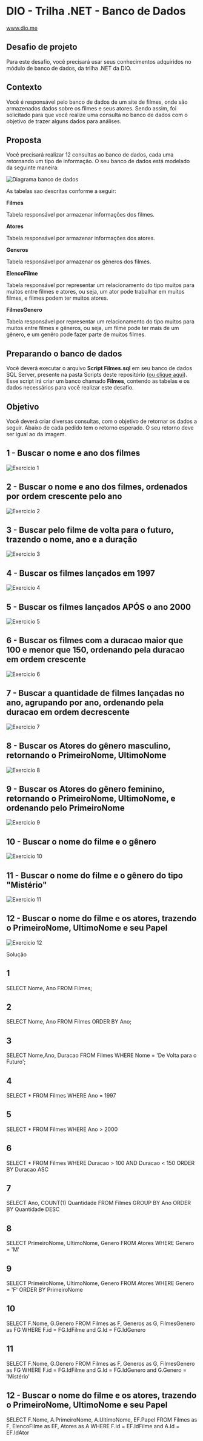 # DIO - Trilha .NET - Banco de Dados
www.dio.me

## Desafio de projeto
Para este desafio, você precisará usar seus conhecimentos adquiridos no módulo de banco de dados, da trilha .NET da DIO.

## Contexto
Você é responsável pelo banco de dados de um site de filmes, onde são armazenados dados sobre os filmes e seus atores. Sendo assim, foi solicitado para que você realize uma consulta no banco de dados com o objetivo de trazer alguns dados para análises.

## Proposta
Você precisará realizar 12 consultas ao banco de dados, cada uma retornando um tipo de informação.
O seu banco de dados está modelado da seguinte maneira:

![Diagrama banco de dados](Imagens/diagrama.png)

As tabelas sao descritas conforme a seguir:

**Filmes**

Tabela responsável por armazenar informações dos filmes.

**Atores**

Tabela responsável por armazenar informações dos atores.

**Generos**

Tabela responsável por armazenar os gêneros dos filmes.

**ElencoFilme**

Tabela responsável por representar um relacionamento do tipo muitos para muitos entre filmes e atores, ou seja, um ator pode trabalhar em muitos filmes, e filmes
podem ter muitos atores.

**FilmesGenero**

Tabela responsável por representar um relacionamento do tipo muitos para muitos entre filmes e gêneros, ou seja, um filme pode ter mais de um gênero, e um genêro pode fazer parte de muitos filmes.

## Preparando o banco de dados
Você deverá executar o arquivo **Script Filmes.sql** em seu banco de dados SQL Server, presente na pasta Scripts deste repositório ([ou clique aqui](Script%20Filmes.sql)). Esse script irá criar um banco chamado **Filmes**, contendo as tabelas e os dados necessários para você realizar este desafio.

## Objetivo
Você deverá criar diversas consultas, com o objetivo de retornar os dados a seguir. Abaixo de cada pedido tem o retorno esperado. O seu retorno deve ser igual ao da imagem.

## 1 - Buscar o nome e ano dos filmes

![Exercicio 1](Imagens/1.png)



## 2 - Buscar o nome e ano dos filmes, ordenados por ordem crescente pelo ano

![Exercicio 2](Imagens/2.png)

## 3 - Buscar pelo filme de volta para o futuro, trazendo o nome, ano e a duração

![Exercicio 3](Imagens/3.png)

## 4 - Buscar os filmes lançados em 1997

![Exercicio 4](Imagens/4.png)

## 5 - Buscar os filmes lançados APÓS o ano 2000

![Exercicio 5](Imagens/5.png)

## 6 - Buscar os filmes com a duracao maior que 100 e menor que 150, ordenando pela duracao em ordem crescente

![Exercicio 6](Imagens/6.png)

## 7 - Buscar a quantidade de filmes lançadas no ano, agrupando por ano, ordenando pela duracao em ordem decrescente

![Exercicio 7](Imagens/7.png)

## 8 - Buscar os Atores do gênero masculino, retornando o PrimeiroNome, UltimoNome

![Exercicio 8](Imagens/8.png)

## 9 - Buscar os Atores do gênero feminino, retornando o PrimeiroNome, UltimoNome, e ordenando pelo PrimeiroNome

![Exercicio 9](Imagens/9.png)

## 10 - Buscar o nome do filme e o gênero

![Exercicio 10](Imagens/10.png)

## 11 - Buscar o nome do filme e o gênero do tipo "Mistério"

![Exercicio 11](Imagens/11.png)

## 12 - Buscar o nome do filme e os atores, trazendo o PrimeiroNome, UltimoNome e seu Papel

![Exercicio 12](Imagens/12.png)


Solução

## 1

SELECT  Nome, Ano FROM Filmes;

## 2

SELECT  Nome, Ano FROM Filmes ORDER BY Ano;

## 3

SELECT Nome,Ano, Duracao
FROM Filmes
WHERE Nome = 'De Volta para o Futuro';

## 4

SELECT *
FROM Filmes
WHERE Ano = 1997

## 5

SELECT *
FROM Filmes
WHERE Ano > 2000

## 6

SELECT *
FROM Filmes
WHERE Duracao > 100 AND Duracao < 150
ORDER BY Duracao ASC

## 7

SELECT Ano, COUNT(1) Quantidade
FROM Filmes
GROUP BY Ano
ORDER BY Quantidade DESC


## 8

SELECT PrimeiroNome, UltimoNome, Genero
FROM Atores
WHERE Genero = 'M'

## 9

SELECT PrimeiroNome, UltimoNome, Genero
FROM Atores
WHERE Genero = 'F'
ORDER BY PrimeiroNome

## 10

SELECT F.Nome, G.Genero
FROM Filmes as F, Generos as G, FilmesGenero as FG
WHERE F.id = FG.IdFilme and G.Id = FG.IdGenero

## 11

SELECT F.Nome, G.Genero
FROM Filmes as F, Generos as G, FilmesGenero as FG
WHERE F.id = FG.IdFilme and G.Id = FG.IdGenero and G.Genero = 'Mistério'

## 12 - Buscar o nome do filme e os atores, trazendo o PrimeiroNome, UltimoNome e seu Papel

SELECT F.Nome, A.PrimeiroNome, A.UltimoNome, EF.Papel
FROM Filmes as F, ElencoFilme as EF, Atores as A
WHERE F.id = EF.IdFilme and A.Id = EF.IdAtor 



